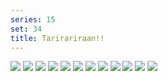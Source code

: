 ```yaml
---
series: 15
set: 34
title: Tarirariraan!!
---
```


![](../../../../assets/ribald-youth/part-34/pg396.jpg)
![](../../../../assets/ribald-youth/part-34/pg397.jpg)
![](../../../../assets/ribald-youth/part-34/pg398.jpg)
![](../../../../assets/ribald-youth/part-34/pg399.jpg)
![](../../../../assets/ribald-youth/part-34/pg400.jpg)
![](../../../../assets/ribald-youth/part-34/pg401.jpg)
![](../../../../assets/ribald-youth/part-34/pg402.jpg)
![](../../../../assets/ribald-youth/part-34/pg403.jpg)
![](../../../../assets/ribald-youth/part-34/pg404.jpg)
![](../../../../assets/ribald-youth/part-34/pg405.jpg)
![](../../../../assets/ribald-youth/part-34/pg406.jpg)
![](../../../../assets/ribald-youth/part-34/pg407.jpg)